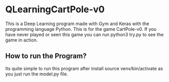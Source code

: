 # QLearningCartPole-v0
This is a Deep Learning program made with Gym and Keras with the programming language Python.
This is for the game CartPole-v0. If you have never played or seen this game you can run python3 try.py to see the game in action.

## How to run the Program?
Its quite simple to run this program after install source venv/bin/activate as you just run the model.py file.
